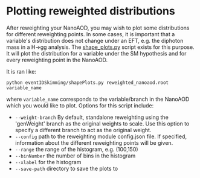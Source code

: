 # Plotting reweighted distributions

After reweighting your NanoAOD, you may wish to plot some distributions for different reweighting points. In some cases, it is important that a variable's distribution does not change under an EFT, e.g. the diphoton mass in a H->gg analysis. The [shape_plots.py](../eventIDSkimming/shapePlots.py) script exists for this purpose. It will plot the distribution for a variable under the SM hypothesis and for every reweighting point in the NanoAOD.

It is ran like:
```
python eventIDSkimming/shapePlots.py reweighted_nanoaod.root variable_name
```
where `variable_name` corresponds to the variable/branch in the NanoAOD which you would like to plot. Options for this script include:
- `--weight-branch` By default, standalone reweighting using the 'genWeight' branch as the original weights to scale. Use this option to specify a different branch to act as the original weight.
- `--config` path to the reweighting module config.json file. If specified, information about the different reweighting points will be given.
- `--range` the range of the histogram, e.g. (100,150)
- `--binNumber` the number of bins in the histogram
- `--xlabel` for the histogram
- `--save-path` directory to save the plots to